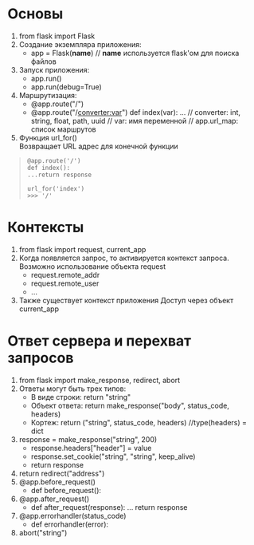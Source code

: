 # Основы
1) from flask import Flask
2) Создание экземпляра приложения:
    - app = Flask(__name__)
    // __name__ используется flask'ом для поиска файлов
3) Запуск приложения:
    - app.run()
    - app.run(debug=True)
4) Маршрутизация:
    - @app.route("/")
    - @app.route("/<converter:var>")
      def index(var):
        ...
    // converter: int, string, float, path, uuid
    // var: имя переменной
    // app.url_map: список маршрутов
5) Функция url_for()  
    Возвращает URL адрес для конечной функции  
> `@app.route('/')`  
> `def index():`  
> `...return response`  
>   
> `url_for('index')`  
> `>>> '/'`


# Контексты
1) from flask import request, current_app
2) Когда появляется запрос, то активируется контекст запроса.
   Возможно использование объекта request
   - request.remote_addr
   - request.remote_user
   - ...
3) Также существует контекст приложения
   Доступ через объект current_app

# Ответ сервера и перехват запросов
1) from flask import make_response, redirect, abort
2) Ответы могут быть трех типов:
    - В виде строки: return "string"
    - Объект ответа: return make_response("body", status_code, headers)
    - Кортеж:        return ("string", status_code, headers) //type(headers) = dict
3) response = make_response("string", 200)
    - response.headers["header"] = value
    - response.set_cookie("string", "string", keep_alive)
    - return response
4) return redirect("address")
5) @app.before_request()
    - def before_request():
6) @app.after_request()
    - def after_request(response): ... return response
7) @app.errorhandler(status_code)
    - def errorhandler(error):
8) abort("string")
